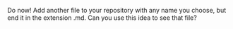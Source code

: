Do now! Add another file to your repository with any name you choose, but end it in the extension .md. Can you use this idea to see that file?
